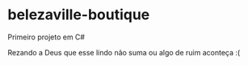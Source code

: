 # belezaville-boutique

Primeiro projeto em C#

Rezando a Deus que esse lindo não suma ou algo de ruim aconteça :(

